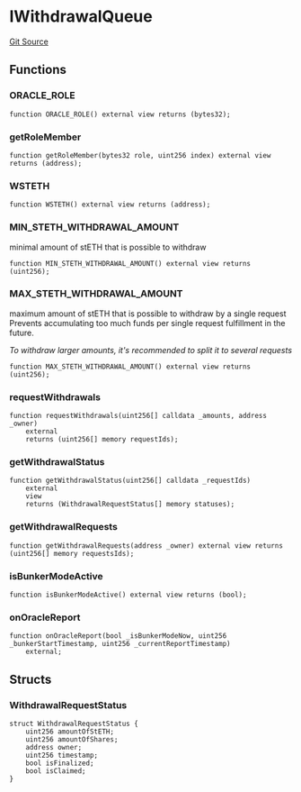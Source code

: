 # IWithdrawalQueue
[Git Source](https://github.com/lidofinance/community-staking-module/blob/3a4f57c9cf742468b087015f451ef8dce648f719/src/interfaces/IWithdrawalQueue.sol)


## Functions
### ORACLE_ROLE


```solidity
function ORACLE_ROLE() external view returns (bytes32);
```

### getRoleMember


```solidity
function getRoleMember(bytes32 role, uint256 index) external view returns (address);
```

### WSTETH


```solidity
function WSTETH() external view returns (address);
```

### MIN_STETH_WITHDRAWAL_AMOUNT

minimal amount of stETH that is possible to withdraw


```solidity
function MIN_STETH_WITHDRAWAL_AMOUNT() external view returns (uint256);
```

### MAX_STETH_WITHDRAWAL_AMOUNT

maximum amount of stETH that is possible to withdraw by a single request
Prevents accumulating too much funds per single request fulfillment in the future.

*To withdraw larger amounts, it's recommended to split it to several requests*


```solidity
function MAX_STETH_WITHDRAWAL_AMOUNT() external view returns (uint256);
```

### requestWithdrawals


```solidity
function requestWithdrawals(uint256[] calldata _amounts, address _owner)
    external
    returns (uint256[] memory requestIds);
```

### getWithdrawalStatus


```solidity
function getWithdrawalStatus(uint256[] calldata _requestIds)
    external
    view
    returns (WithdrawalRequestStatus[] memory statuses);
```

### getWithdrawalRequests


```solidity
function getWithdrawalRequests(address _owner) external view returns (uint256[] memory requestsIds);
```

### isBunkerModeActive


```solidity
function isBunkerModeActive() external view returns (bool);
```

### onOracleReport


```solidity
function onOracleReport(bool _isBunkerModeNow, uint256 _bunkerStartTimestamp, uint256 _currentReportTimestamp)
    external;
```

## Structs
### WithdrawalRequestStatus

```solidity
struct WithdrawalRequestStatus {
    uint256 amountOfStETH;
    uint256 amountOfShares;
    address owner;
    uint256 timestamp;
    bool isFinalized;
    bool isClaimed;
}
```

